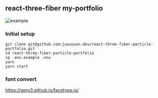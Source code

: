## react-three-fiber my-portfolio
![example](https://user-images.githubusercontent.com/60050242/106891611-48a71c80-672e-11eb-93a0-a2379896f94a.gif)


### Initial setup
```
git clone git@github.com:juuuuuun-dev/react-three-fiber-particle-portfolio.git 
cd react-three-fiber-particle-portfolio
cp .env.example .env
yarn
yarn start
```

### font convert
https://gero3.github.io/facetype.js/
